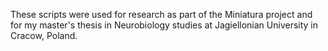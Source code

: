 These scripts were used for research as part of the Miniatura project and for my master's thesis in Neurobiology studies at Jagiellonian University in Cracow, Poland. 

